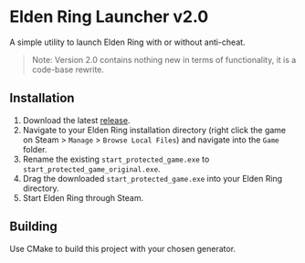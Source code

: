 # Elden Ring Launcher v2.0
A simple utility to launch Elden Ring with or without anti-cheat.

> Note: Version 2.0 contains nothing new in terms of functionality, it is a code-base rewrite.

## Installation
1. Download the latest [release](https://github.com/v-maxson/EldenRingLauncher/releases/latest).
2. Navigate to your Elden Ring installation directory (right click the game on Steam > `Manage` > `Browse Local Files`)
   and navigate into the `Game` folder.
3. Rename the existing `start_protected_game.exe` to `start_protected_game_original.exe`.
4. Drag the downloaded `start_protected_game.exe` into your Elden Ring directory.
5. Start Elden Ring through Steam.

## Building
Use CMake to build this project with your chosen generator.

